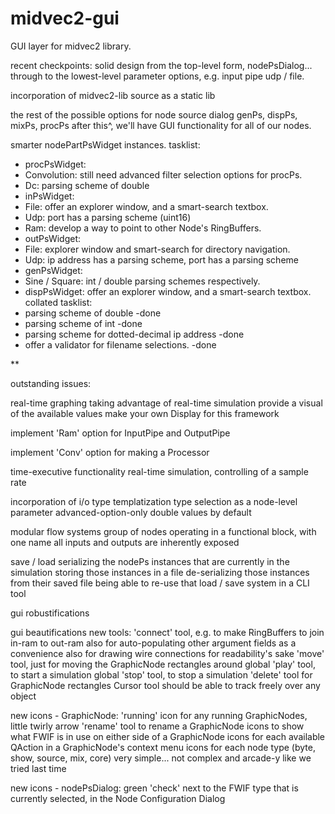 # midvec2-gui
GUI layer for midvec2 library.

recent checkpoints:
solid design from the top-level form, nodePsDialog...
  through to the lowest-level parameter options, e.g. input pipe udp / file.

incorporation of midvec2-lib source as a static lib

the rest of the possible options for node source dialog
  genPs, dispPs, mixPs, procPs
  after this^, we'll have GUI functionality for all of our nodes.

smarter nodePartPsWidget instances.
tasklist:
 - procPsWidget:
  - Convolution: still need advanced filter selection options for procPs.
  - Dc: parsing scheme of double
 - inPsWidget:
  - File: offer an explorer window, and a smart-search textbox.
  - Udp: port has a parsing scheme (uint16)
  - Ram: develop a way to point to other Node's RingBuffers.
 - outPsWidget:
  - File: explorer window and smart-search for directory navigation.
  - Udp: ip address has a parsing scheme, port has a parsing scheme
 - genPsWidget:
  - Sine / Square: int / double parsing schemes respectively.
 - dispPsWidget: offer an explorer window, and a smart-search textbox.
collated tasklist:
 - parsing scheme of double -done
 - parsing scheme of int -done
 - parsing scheme for dotted-decimal ip address -done
 - offer a validator for filename selections. -done

**

outstanding issues:

real-time graphing
  taking advantage of real-time simulation
  provide a visual of the available values
  make your own Display for this framework

implement 'Ram' option for InputPipe and OutputPipe

implement 'Conv' option for making a Processor

time-executive functionality
  real-time simulation, controlling of a sample rate 

incorporation of i/o type templatization
  type selection as a node-level parameter
  advanced-option-only
  double values by default

modular flow systems
  group of nodes operating in a functional block, with one name
  all inputs and outputs are inherently exposed

save / load
  serializing the nodePs instances that are currently in the simulation
  storing those instances in a file
  de-serializing those instances from their saved file
  being able to re-use that load / save system in a CLI tool

gui robustifications

gui beautifications
new tools:
  'connect' tool, e.g. to make RingBuffers to join in-ram to out-ram
    also for auto-populating other argument fields as a convenience
    also for drawing wire connections for readability's sake
  'move' tool, just for moving the GraphicNode rectangles around
  global 'play' tool, to start a simulation
  global 'stop' tool, to stop a simulation
  'delete' tool for GraphicNode rectangles
  Cursor tool should be able to track freely over any object

new icons - GraphicNode:
  'running' icon for any running GraphicNodes, little twirly arrow
  'rename' tool to rename a GraphicNode
  icons to show what FWIF is in use on either side of a GraphicNode
  icons for each available QAction in a GraphicNode's context menu
  icons for each node type (byte, show, source, mix, core)
    very simple... not complex and arcade-y like we tried last time

new icons - nodePsDialog:
  green 'check' next to the FWIF type that is currently selected,
    in the Node Configuration Dialog

